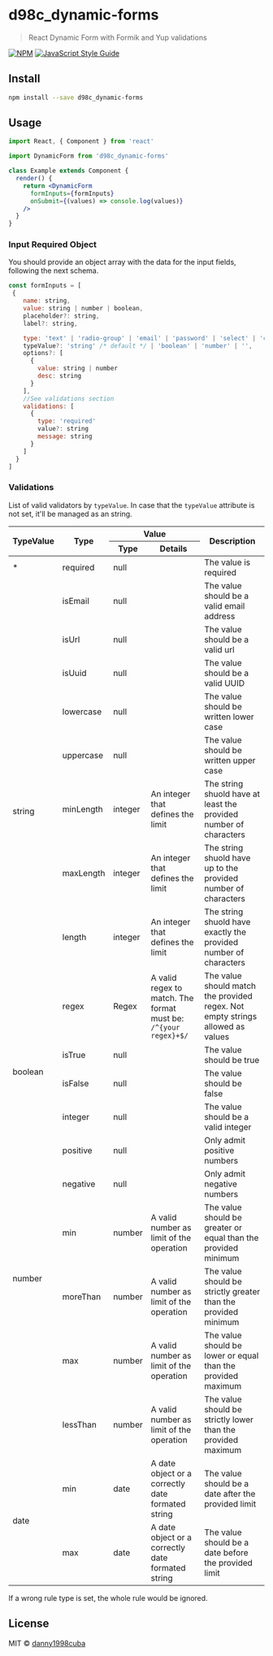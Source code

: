 # d98c_dynamic-forms

> React Dynamic Form with Formik and Yup validations

[![NPM](https://img.shields.io/npm/v/dynamic-forms.svg)](https://www.npmjs.com/package/d98c_dynamic-forms) [![JavaScript Style Guide](https://img.shields.io/badge/code_style-standard-brightgreen.svg)](https://standardjs.com)

## Install

```bash
npm install --save d98c_dynamic-forms
```

## Usage

```jsx
import React, { Component } from 'react'

import DynamicForm from 'd98c_dynamic-forms'

class Example extends Component {
  render() {
    return <DynamicForm
      formInputs={formInputs}
      onSubmit={(values) => console.log(values)}
    />
  }
}
```

### Input Required Object

You should provide an object array with the data for the input fields, following the next schema.

```js
const formInputs = [
 {
    name: string,
    value: string | number | boolean,
    placeholder?: string,
    label?: string,

    type: 'text' | 'radio-group' | 'email' | 'password' | 'select' | 'checkbox',
    typeValue?: 'string' /* default */ | 'boolean' | 'number' | '',
    options?: [
      {
        value: string | number
        desc: string
      }
    ],
    //See validations section
    validations: [
      {
        type: 'required'
        value?: string
        message: string
      }
    ]
  }
]
```

### Validations

List of valid validators by <code>typeValue</code>. In case that the <code>typeValue</code> attribute is not set, it'll be managed as an string.

<table>
  <thead>
    <tr>
      <th rowspan="2">TypeValue</th>
      <th rowspan="2">Type</th>
      <th colspan="2">Value</th>
      <th rowspan="2">Description</th>
    </tr>
    <tr>
      <th>Type</th>
      <th>Details</th>
    </tr>
  </thead>

  <tbody>
    <tr>
      <td>*</td>
      <td>required</td>
      <td>null</td>
      <td></td>
      <td>The value is required</td>
    </tr>
    <tr>
      <td rowspan="9">string</td>
      <td>isEmail</td>
      <td>null</td>
      <td></td>
      <td>The value should be a valid email address</td>
    </tr>
    <tr>
      <td>isUrl</td>
      <td>null</td>
      <td></td>
      <td>The value should be a valid url</td>
    </tr>
    <tr>
      <td>isUuid</td>
      <td>null</td>
      <td></td>
      <td>The value should be a valid UUID</td>
    </tr>
    <tr>
      <td>lowercase</td>
      <td>null</td>
      <td></td>
      <td>The value should be written lower case</td>
    </tr>
    <tr>
      <td>uppercase</td>
      <td>null</td>
      <td></td>
      <td>The value should be written upper case</td>
    </tr>
    <tr>
      <td>minLength</td>
      <td>integer</td>
      <td>An integer that defines the limit</td>
      <td>The string shuold have at least the provided number of characters</td>
    </tr>
    <tr>
      <td>maxLength</td>
      <td>integer</td>
      <td>An integer that defines the limit</td>
      <td>The string shuold have up to the provided number of characters</td>
    </tr>
    <tr>
      <td>length</td>
      <td>integer</td>
      <td>An integer that defines the limit</td>
      <td>The string shuold have exactly the provided number of characters</td>
    </tr>
    <tr>
      <td>regex</td>
      <td>Regex</td>
      <td>A valid regex to match. The format must be: <code>/^{your regex}+$/</code></td>
      <td>The value should match the provided regex. Not empty strings allowed as values</td>
    </tr>
    <tr>
      <td rowspan="2">boolean</td>
      <td>isTrue</td>
      <td>null</td>
      <td></td>
      <td>The value should be true</td>
    </tr>
    <tr>
      <td>isFalse</td>
      <td>null</td>
      <td></td>
      <td>The value should be false</td>
    </tr>
    <tr>
      <td rowspan="7">number</td>
      <td>integer</td>
      <td>null</td>
      <td></td>
      <td>The value should be a valid integer</td>
    </tr>
    <tr>
      <td>positive</td>
      <td>null</td>
      <td></td>
      <td>Only admit positive numbers</td>
    </tr>
    <tr>
      <td>negative</td>
      <td>null</td>
      <td></td>
      <td>Only admit negative numbers</td>
    </tr>
    <tr>
      <td>min</td>
      <td>number</td>
      <td>A valid number as limit of the operation</td>
      <td>The value should be greater or equal than the provided minimum</td>
    </tr>
    <tr>
      <td>moreThan</td>
      <td>number</td>
      <td>A valid number as limit of the operation</td>
      <td>The value should be strictly greater than the provided minimum</td>
    </tr>
    <tr>
      <td>max</td>
      <td>number</td>
      <td>A valid number as limit of the operation</td>
      <td>The value should be lower or equal than the provided maximum</td>
    </tr>
    <tr>
      <td>lessThan</td>
      <td>number</td>
      <td>A valid number as limit of the operation</td>
      <td>The value should be strictly lower than the provided maximum</td>
    </tr>
    <tr>
      <td rowspan="2">date</td>
      <td>min</td>
      <td>date</td>
      <td>A date object or a correctly date formated string </td>
      <td>The value should be a date after the provided limit</td>
    </tr>
    <tr>
      <td>max</td>
      <td>date</td>
      <td>A date object or a correctly date formated string </td>
      <td>The value should be a date before the provided limit</td>
    </tr>
    </tbody>
  </table>

  
If a wrong rule type is set, the whole rule would be ignored.


## License

MIT © [danny1998cuba](https://github.com/danny1998cuba)
